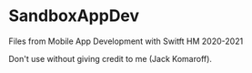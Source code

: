 # SandboxAppDev
 Files from Mobile App Development with Switft HM 2020-2021

 Don't use without giving credit to me (Jack Komaroff). 
